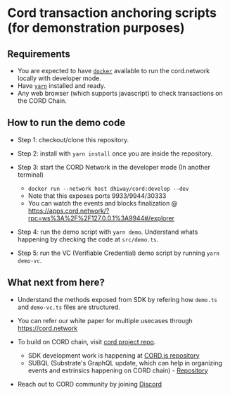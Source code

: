 # Cord transaction anchoring scripts (for demonstration purposes)

## Requirements

* You are expected to have [`docker`](https://www.docker.com/) available to run the cord.network locally with developer mode.
* Have [`yarn`](https://yarnpkg.com/) installed and ready.
* Any web browser (which supports javascript) to check transactions on the CORD Chain.

## How to run the demo code

* Step 1: checkout/clone this repository.

* Step 2: install with `yarn install` once you are inside the repository.

* Step 3: start the CORD Network in the developer mode (In another terminal)
  - `docker run --network host dhiway/cord:develop --dev`
  - Note that this exposes ports 9933/9944/30333
  - You can watch the events and blocks finalization @ https://apps.cord.network/?rpc=ws%3A%2F%2F127.0.0.1%3A9944#/explorer

* Step 4: run the demo script with `yarn demo`. Understand whats happening by checking the code at `src/demo.ts`.

* Step 5: run the VC (Verifiable Credential) demo script by running `yarn demo-vc`.


## What next from here?

* Understand the methods exposed from SDK by refering how `demo.ts` and `demo-vc.ts` files are structured.

* You can refer our white paper for multiple usecases through https://cord.network

* To build on CORD chain, visit [cord project repo](https://github.com/dhiway/cord).
  - SDK development work is happening at [CORD.js repository](https://github.com/dhiway/cord.js)
  - SUBQL (Substrate's GraphQL update, which can help in organizing events and extrinsics happening on CORD chain) - [Repository](https://github.com/dhiway/cord-subql)

* Reach out to CORD community by joining [Discord](https://discord.gg/V8AqufZu)

